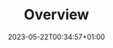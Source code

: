 ---
title: "Overview"
icon: "folder"
weight: 1
date: "2023-05-22T00:34:57+01:00"
lastmod: "2023-05-22T00:34:57+01:00"
---